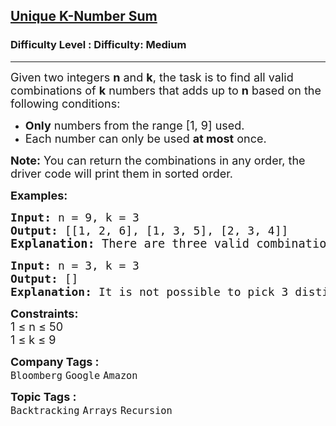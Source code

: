 <h2><a href="https://www.geeksforgeeks.org/problems/combination-sum-iii--111703/1?_gl=1*eno5w*_up*MQ..*_gs*MQ..&gclid=Cj0KCQjwovPGBhDxARIsAFhgkwTOOQCyS9eKuvJreIEPRZd6SZQHGO-DZT0IxfoXxFvxqzlDF-h_sVwaAm7KEALw_wcB&gbraid=0AAAAAC9yBkAmAT-bnyHOrOTGJxlNh1Uea">Unique K-Number Sum</a></h2><h3>Difficulty Level : Difficulty: Medium</h3><hr><div class="problems_problem_content__Xm_eO"><p><span style="font-size: 18px;">Given two integers <strong>n</strong> and <strong>k</strong>, the task is to find all valid combinations of <strong>k</strong> numbers that adds up to <strong>n</strong> based on the following conditions:</span></p>
<ul>
<li><span style="font-size: 18px;"><strong>Only</strong> numbers from the range [1, 9] used.</span></li>
<li><span style="font-size: 18px;">Each number can only be used <strong>at most</strong> once.</span></li>
</ul>
<p><span style="font-size: 18px;"><strong>Note:</strong> You can return the combinations in any order, the driver code will print them in sorted order.</span></p>
<p><strong><span style="font-size: 18px;">Examples:</span></strong></p>
<pre><span style="font-size: 18px;"><strong>Input:</strong> </span><span style="font-size: 18px;">n = 9, k = 3</span>
<strong><span style="font-size: 18px;">Output: </span></strong><span style="font-size: 18px;">[[1, 2, 6], [1, 3, 5], [2, 3, 4]]</span>
<span style="font-size: 14pt;"><strong>Explanation: </strong>There are three valid combinations of 3 numbers that sum to 9: [1 ,2, 6], [1, 3, 5] and [2, 3, 4].</span></pre>
<pre><span style="font-size: 18px;"><strong>Input:</strong> </span><span style="font-size: 18px;">n = 3, k = 3</span>
<strong><span style="font-size: 18px;">Output: </span></strong><span style="font-size: 18px;">[]</span>
<strong><span style="font-size: 18px;">Explanation: </span></strong><span style="font-size: 18px;">It is not possible to pick 3 distinct numbers from 1 to 9 that sum to 3, so no valid combinations exist.</span></pre>
<p><strong><span style="font-size: 18px;">Constraints:</span></strong><br><span style="font-size: 18px;">1 ≤ n ≤ 50<br>1 ≤&nbsp;k ≤ 9</span></p></div><p><span style=font-size:18px><strong>Company Tags : </strong><br><code>Bloomberg</code>&nbsp;<code>Google</code>&nbsp;<code>Amazon</code>&nbsp;<br><p><span style=font-size:18px><strong>Topic Tags : </strong><br><code>Backtracking</code>&nbsp;<code>Arrays</code>&nbsp;<code>Recursion</code>&nbsp;